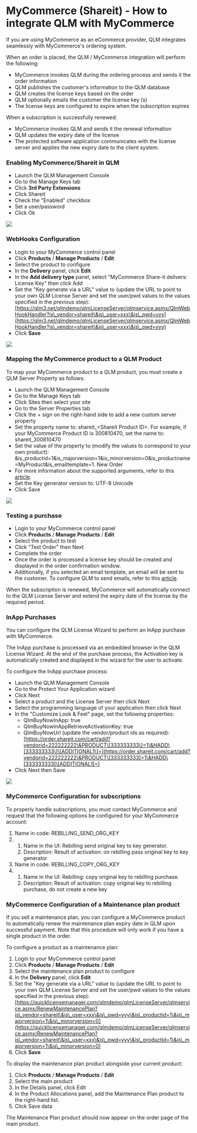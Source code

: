 # MyCommerce (Shareit) - How to integrate QLM with MyCommerce

If you are using MyCommerce as an eCommerce provider, QLM integrates seamlessly with MyCommerce's ordering system.&#x20;

When an order is placed, the QLM / MyCommerce integration will perform the following:

* MyCommerce invokes QLM during the ordering process and sends it the order information
* QLM publishes the customer's information to the QLM database
* QLM creates the license keys based on the order
* QLM optionally emails the customer the license key (s)
* The license keys are configured to expire when the subscription expires

When a subscription is successfully renewed:

* MyCommerce invokes QLM and sends it the renewal information
* QLM updates the expiry date of the license
* The protected software application communicates with the license server and applies the new expiry date to the client system.

### Enabling MyCommerce/Shareit in QLM

* Launch the QLM Management Console
* Go to the Manage Keys tab
* Click **3rd Party Extensions**
* Click Shareit
* Check the "Enabled" checkbox
* Set a user/password
* Click Ok

![](https://support.soraco.co/hc/article\_attachments/360024649532/mceclip0.png)

### WebHooks Configuration

* Login to your MyCommerce control panel
* Click **Products** / **Manage Products** / **Edit**
* Select the product to configure
* In the **Delivery** panel, click **Edit**
* In the **Add delivery type** panel, select "MyCommerce Share-it delivers: License Key" then click Add
* Set the "Key generate via a URL" value to (update the URL to point to your own QLM License Server and set the user/pwd values to the values specified in the previous step): [https://qlm3.net/qlmdemo/qlmLicenseServer/qlmservice.asmx/QlmWebHookHandler?is\_vendor=shareit\&is\_user=xxx\&is\_pwd=yyy](https://qlm3.net/qlmdemo/qlmLicenseServer/qlmservice.asmx/QlmWebHookHandler?is\_vendor=shareit\&is\_user=xxx\&is\_pwd=yyy)
* Click **Save**

&#x20;

![](https://support.soraco.co/hc/article\_attachments/360027353951/mceclip0.png)

&#x20;

### Mapping the MyCommerce product to a QLM Product

To map your MyCommerce product to a QLM product, you must create a QLM Server Property as follows:

* Launch the QLM Management Console
* Go to the Manage Keys tab
* Click Sites then select your site
* Go to the Server Properties tab
* Click the + sign on the right-hand side to add a new custom server property
* Set the property name to: shareit\_\<Shareit Product ID>. For example, if your MyCommerce Product ID is 300810470, set the name to: shareit\_300810470
* Set the value of the property to (modify the values to correspond to your own product): \&is\_productid=1\&is\_majorversion=1\&is\_minorversion=0\&is\_productname=MyProduct\&is\_emailtemplate=1. New Order
* For more information about the supported arguments, refer to this [article](https://support.soraco.co/hc/en-us/articles/207606653-GetActivationKeyWithExpiryDate).
* Set the Key generator version to: UTF-8 Unicode
* Click Save

![](https://support.soraco.co/hc/article\_attachments/360024661151/mceclip1.png)

### Testing a purchase

* Login to your MyCommerce control panel
* Click **Products** / **Manage** **Products** / **Edit**&#x20;
* Select the product to test
* Click "Test Order" then Next
* Complete the order
* Once the order is processed a license key should be created and displayed in the order confirmation window.
* Additionally, if you selected an email template, an email will be sent to the customer. To configure QLM to send emails, refer to this [article](https://support.soraco.co/hc/en-us/articles/213887163).

When the subscription is renewed, MyCommerce will automatically connect to the QLM License Server and extend the expiry date of the license by the required period.

&#x20;

### InApp Purchases

You can configure the QLM License Wizard to perform an InApp purchase with MyCommerce.

The InApp purchase is processed via an embedded browser in the QLM License Wizard. At the end of the purchase process, the Activation key is automatically created and displayed in the wizard for the user to activate.

To configure the InApp purchase process:

* Launch the QLM Management Console
* Go to the Protect Your Application wizard
* Click Next
* Select a product and the License Server then click Next
* Select the programming language of your application then click Next
* In the "Customize Look & Feel" page, set the following properties:
  * QlmBuyNowInApp: true
  * QlmBuyNowInAppRetrieveActivationKey: true
  * QlmBuyNowUrl (update the vendor/product ids as required): [https://order.shareit.com/cart/add?vendorid=222222222\&PRODUCT\[333333333\]=1\&HADD\[333333333\]\[ADDITIONAL1\]=](https://order.shareit.com/cart/add?vendorid=222222222\&PRODUCT\[333333333]=1\&HADD\[333333333]\[ADDITIONAL1]=)
* Click Next then Save

&#x20;

![](https://support.soraco.co/hc/article\_attachments/360024662512/mceclip2.png)

&#x20;

### MyCommerce Configuration for subscriptions

To properly handle subscriptions, you must contact MyCommerce and request that the following options be configured for your MyCommerce account:

1. Name in code:  REBILLING\_SEND\_ORG\_KEY
2.
   1. Name in the UI:  Rebilling send original key to key generator.&#x20;
   2. Description:  Result of activation: on rebilling pass original key to key generator
3. Name in code:  REBILLING\_COPY\_ORG\_KEY
4.
   1. Name in the UI:  Rebilling: copy original key to rebilling purchase.&#x20;
   2. Description:  Result of activation: copy original key to rebilling purchase, do not create a new key

&#x20;

### MyCommerce Configuration of a Maintenance plan product

If you sell a maintenance plan, you can configure a MyCommerce product to automatically renew the maintenance plan expiry date in QLM upon successful payment. Note that this procedure will only work if you have a single product in the order.

To configure a product as a maintenance plan:

1. Login to your MyCommerce control panel
2. Click **Products** / **Manage Products** / **Edit**
3. Select the maintenance plan product to configure
4. In the **Delivery** panel, click **Edit**
5. Set the "Key generate via a URL" value to (update the URL to point to your own QLM License Server and set the user/pwd values to the values specified in the previous step): [https://quicklicensemanager.com/qlmdemo/qlmLicenseServer/qlmservice.asmx/RenewMaintenancePlan?is\_vendor=shareit\&is\_user=xxx\&is\_pwd=yyy\&is\_productid=1\&is\_majorversion=1\&is\_minorversion=0](https://quicklicensemanager.com/qlmdemo/qlmLicenseServer/qlmservice.asmx/RenewMaintenancePlan?is\_vendor=shareit\&is\_user=xxx\&is\_pwd=yyy\&is\_productid=1\&is\_majorversion=1\&is\_minorversion=0)
6. Click **Save**

To display the maintenance plan product alongside your current product:

1. Click **Products** / **Manage Products** / **Edit**
2. Select the main product
3. In the Details panel, click Edit
4. In the Product Allocations panel, add the Maintenance Plan product to the right-hand list.
5. Click Save data

The Maintenance Plan product should now appear on the order page of the main product.
